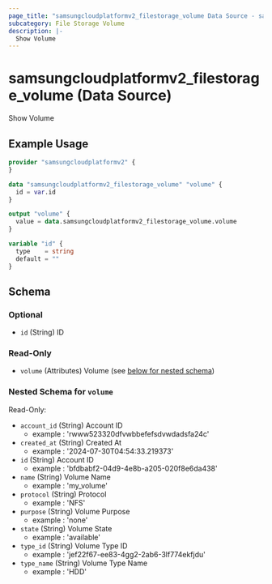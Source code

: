 ```yaml
---
page_title: "samsungcloudplatformv2_filestorage_volume Data Source - samsungcloudplatformv2"
subcategory: File Storage Volume
description: |-
  Show Volume
---
```


# samsungcloudplatformv2_filestorage_volume (Data Source)

Show Volume

## Example Usage

```terraform
provider "samsungcloudplatformv2" {
}

data "samsungcloudplatformv2_filestorage_volume" "volume" {
  id = var.id
}

output "volume" {
  value = data.samsungcloudplatformv2_filestorage_volume.volume
}

variable "id" {
  type    = string
  default = ""
}
```

<!-- schema generated by tfplugindocs -->
## Schema

### Optional

- `id` (String) ID

### Read-Only

- `volume` (Attributes) Volume (see [below for nested schema](#nestedatt--volume))

<a id="nestedatt--volume"></a>
### Nested Schema for `volume`

Read-Only:

- `account_id` (String) Account ID 
  - example : 'rwww523320dfvwbbefefsdvwdadsfa24c'
- `created_at` (String) Created At 
  - example : '2024-07-30T04:54:33.219373'
- `id` (String) Account ID 
  - example : 'bfdbabf2-04d9-4e8b-a205-020f8e6da438'
- `name` (String) Volume Name 
  - example : 'my_volume'
- `protocol` (String) Protocol 
  - example : 'NFS'
- `purpose` (String) Volume Purpose 
  - example : 'none'
- `state` (String) Volume State 
  - example : 'available'
- `type_id` (String) Volume Type ID 
  - example : 'jef22f67-ee83-4gg2-2ab6-3lf774ekfjdu'
- `type_name` (String) Volume Type Name 
  - example : 'HDD'